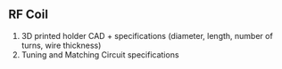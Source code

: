 ## RF Coil

1. 3D printed holder CAD + specifications (diameter, length, number of turns, wire thickness)
3. Tuning and Matching Circuit specifications
